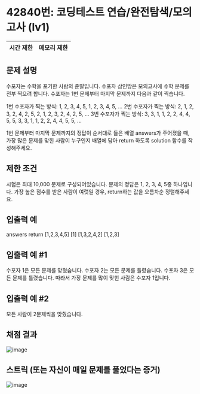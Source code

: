 # 42840번: 코딩테스트 연습/완전탐색/모의고사 (lv1)
|시간 제한|메모리 제한|
|:--:|:--:|


## 문제 설명
수포자는 수학을 포기한 사람의 준말입니다. 수포자 삼인방은 모의고사에 수학 문제를 전부 찍으려 합니다. 수포자는 1번 문제부터 마지막 문제까지 다음과 같이 찍습니다.

1번 수포자가 찍는 방식: 1, 2, 3, 4, 5, 1, 2, 3, 4, 5, ...
2번 수포자가 찍는 방식: 2, 1, 2, 3, 2, 4, 2, 5, 2, 1, 2, 3, 2, 4, 2, 5, ...
3번 수포자가 찍는 방식: 3, 3, 1, 1, 2, 2, 4, 4, 5, 5, 3, 3, 1, 1, 2, 2, 4, 4, 5, 5, ...

1번 문제부터 마지막 문제까지의 정답이 순서대로 들은 배열 answers가 주어졌을 때, 가장 많은 문제를 맞힌 사람이 누구인지 배열에 담아 return 하도록 solution 함수를 작성해주세요.

## 제한 조건
시험은 최대 10,000 문제로 구성되어있습니다.
문제의 정답은 1, 2, 3, 4, 5중 하나입니다.
가장 높은 점수를 받은 사람이 여럿일 경우, return하는 값을 오름차순 정렬해주세요.
## 입출력 예
answers	return
[1,2,3,4,5]	[1]
[1,3,2,4,2]	[1,2,3]

## 입출력 예 #1

수포자 1은 모든 문제를 맞혔습니다.
수포자 2는 모든 문제를 틀렸습니다.
수포자 3은 모든 문제를 틀렸습니다.
따라서 가장 문제를 많이 맞힌 사람은 수포자 1입니다.

## 입출력 예 #2

모든 사람이 2문제씩을 맞췄습니다.

## 채점 결과
![image](https://github.com/algo-idle/algo-study/assets/82014995/81efdbd9-37a4-4c10-abc1-65ad250d0de1)

## 스트릭 (또는 자신이 매일 문제를 풀었다는 증거)
![image](https://github.com/algo-idle/algo-study/assets/82014995/5a014e9d-1092-4c9f-a538-754382558d72)
